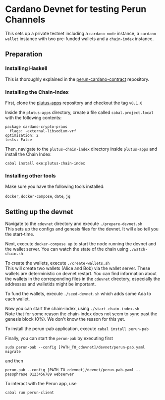 # Cardano Devnet for testing Perun Channels

This sets up a private testnet including a `cardano-node` instance, a `cardano-wallet` instance with two pre-funded wallets and a `chain-index` instance.

## Preparation

### Installing Haskell

This is thoroughly explained in the [perun-cardano-contract](https://github.com/perun-network/perun-cardano-contract) repository.

### Installing the Chain-Index

First, clone the [plutus-apps](https://github.com/input-output-hk/plutus-apps) repository and checkout the tag `v0.1.0`

Inside the `plutus-apps` directory, create a file called `cabal.project.local` with the following contents:

```
package cardano-crypto-praos
  flags: -external-libsodium-vrf
optimization: 2
tests: False
```

Then, navigate to the `plutus-chain-index` directory inside `plutus-apps` and install the Chain Index:

`cabal install exe:plutus-chain-index`

### Installing other tools

Make sure you have the following tools installed:

`docker`, `docker-compose`, `date`, `jq`

## Setting up the devnet

Navigate to the `cdevnet` directory and execute `./prepare-devnet.sh`  
This sets up the configs and genesis files for the devnet. It will also tell you the start-time.

Next, execute `docker-compose up` to start the node running the devnet and the wallet server. You can watch the state of the chain using `./watch-chain.sh`

To create the wallets, execute `./create-wallets.sh`  
This will create two wallets (Alice and Bob) via the wallet server. These wallets are deterministic on devnet restart. You can find information about the wallets in the corresponding files in the `cdevnet` directory, especially the addresses and walletids might be important.

To fund the wallets, execute `./seed-devnet.sh` which adds some Ada to each wallet.

Now you can start the chain-index, using `./start-chain-index.sh`   
Note that for some reason the chain-index does not seem to sync past the genesis block (0%). We don't know the reason for this yet.

To install the perun-pab application, execute `cabal install perun-pab`

Finally, you can start the `perun-pab` by executing first 

`sudo perun-pab --config [PATH_TO_cdevnet]/devnet/perun-pab.yaml migrate`

and then

`perun-pab --config [PATH_TO_cdevnet]/devnet/perun-pab.yaml --passphrase 0123456789 webserver`

To interact with the Perun app, use 

`cabal run perun-client`
